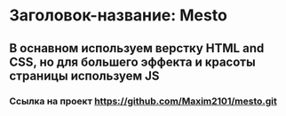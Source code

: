 # Заголовок-название:  Mesto
## В оснавном используем верстку HTML and CSS, но для большего эффекта и красоты страницы используем JS
### Ссылка на проект https://github.com/Maxim2101/mesto.git